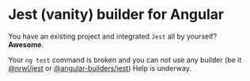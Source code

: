 # Jest (vanity) builder for Angular

You have an existing project and integrated `Jest` all by yourself?  
**Awesome**.

Your `ng test` command is broken and you can not use any builder (be it [@nrwl/jest](https://duckduckgo.com) or [@angular-builders/jest](https://github.com/just-jeb/angular-builders/tree/master/packages/jest))
Help is underway.
